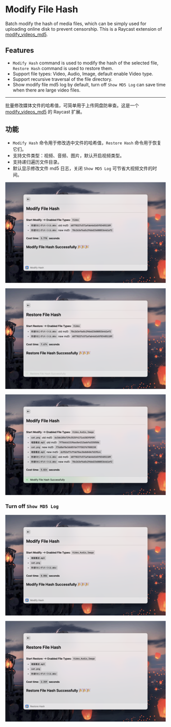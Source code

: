 # Modify File Hash

Batch modify the hash of media files, which can be simply used for uploading online disk to prevent censorship. This is a Raycast extension of [modify_videos_md5](https://github.com/tisfeng/modify_videos_md5).

## Features

- `Modify Hash` command is used to modify the hash of the selected file, `Restore Hash` command is used to restore them.
- Support file types: Video, Audio, Image, default enable Video type.
- Support recursive traversal of the file directory.
- Show modify file md5 log by default, turn off `Show MD5 Log` can save time when there are large video files.

---

批量修改媒体文件的哈希值，可简单用于上传网盘防审查。这是一个 [modify_videos_md5](https://github.com/tisfeng/modify_videos_md5) 的 Raycast 扩展。

## 功能

- `Modify Hash` 命令用于修改选中文件的哈希值，`Restore Hash` 命令用于恢复它们。
- 支持文件类型：视频、音频、图片，默认开启视频类型。
- 支持递归遍历文件目录。
- 默认显示修改文件 md5 日志，关闭 `Show MD5 Log` 可节省大视频文件的时间。

![modify-hash-1](https://raw.githubusercontent.com/tisfeng/ImageBed/main/uPic/modify-hash-1-1666519989.png)

![modify-hash-2](https://raw.githubusercontent.com/tisfeng/ImageBed/main/uPic/modify-hash-2-1666519998.png)

![modify-hash-3](https://raw.githubusercontent.com/tisfeng/ImageBed/main/uPic/modify-hash-3-1666520011.png)

### Turn off `Show MD5 Log`

![modify-hash-4](https://raw.githubusercontent.com/tisfeng/ImageBed/main/uPic/modify-hash-4-1666520023.png)

![modify-hash-5-1666520357](https://raw.githubusercontent.com/tisfeng/ImageBed/main/uPic/modify-hash-5-1666520357.png)
